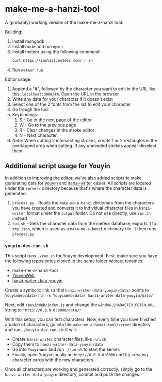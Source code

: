 # make-me-a-hanzi-tool
A (probably) working version of the make-me-a-hanzi tool.

Building:

1. Install mongodb
1. Install node and run `npm i`
1. Install meteor using the following command:
    ```sh
    curl https://install.meteor.com/ | sh
    ```
1. Run `meteor run`

Editor usage:

1. Append a "#", followed by the character you want to edit in the URL like this: `localhost:3000/#A`. Open the URL in the browser
2. Write any data for your character if it doesn't exist
3. Select one of the 2 fonts from the list to edit your character
4. Go trough the tool
5. Keybindings:
    1. S - Go to the next page of the editor
    2. W - Go to the previous page
    3. R - Clear changes in the stroke editor
    4. N - Next character
6. Note: When cutting 2 intersecting strokes, create 1 or 2 rectangles in the overlapped area when cutting. If any unneeded strokes appear deselect them

## Additional script usage for Youyin
In addition to improving the editor, we've also added scripts to make generating data for [youyin](https://github.com/MadLadSquad/YouyinWeb) and 
[hanzi-writer](https://github.com/chanind/hanzi-writer) easier. All scripts are located under the `server/` directory because that's where the character data is generated.

1. `process.py` - Reads the `make-me-a-hanzi` dictionary from the characters you have created and converts it to individual character files in `hanzi-writer` format under the `output` folder. Do not use directly, use `run.sh` instead
1. `run.sh` - Gets the character data from the meteor database, exports it to `tmp.json`, which is used as a `make-me-a-hanzi` dictionary file. It then runs `process.py`

### `youyin-dev-run.sh`
This script runs `./run.sh` for Youyin development. First, make sure you have the following repositories cloned in the same folder without renames:

- make-me-a-hanzi-tool
- [YouyinWeb](https://github.com/MadLadSquad/YouyinWeb)
- [hanzi-writer-data-youyin](https://github.com/MadLadSquad/hanzi-writer-data-youyin)

Create a symbolic link so that `hanzi-writer-data-youyin/data/` points to `YouyinWeb/data/`: `ln -s YouyinWeb/data/ hanzi-writer-data-youyin/data/`

Next, edit `YouyinWeb/index.js` and change the `window.CHARACTER_FETCH_URL` string to `"http://0.0.0.0:8080/data/"`

With this setup, you can test characters. Now, every time you have finished a batch of characters, go into the `make-me-a-hanzi-tool/server` directory and run `./youyin-dev-run.sh`. It will:

- Create `hanzi-writer` character files, like `run.sh`
- Copy them to `hanzi-writer-data-youyin/data`
- Go into `YouyinWeb` and run `./run.sh` to start the server.
- Finally, open Youyin locally on `http://0.0.0.0:8080` and try creating character cards with the new characters.

Once all characters are working and generated correctly, simply go to the `hanzi-writer-data-youyin` directory, commit and push the changes.
